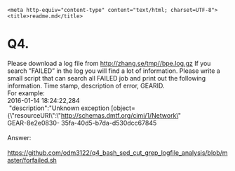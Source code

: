 <!DOCTYPE HTML PUBLIC "-//W3C//DTD HTML 4.01 Transitional//EN">
<html>
  <head>

    <meta http-equiv="content-type" content="text/html; charset=UTF-8">
    <title>readme.md</title>
  </head>
  <body>
    <h1>Q4.&nbsp;</h1>
    Please download a log file from <a
      href="http://zhang.se/tmp//bpe.log.gz">http://zhang.se/tmp//bpe.log.gz</a>
    If you search ”FAILED” in the log you will find a lot of
    information. Please write a small script that can search all FAILED
    job and print out the following information. Time stamp, description
    of error, GEARID. <br>
    For example: <br>
    2016-01-14 18:24:22,284<br>
    &nbsp;"description":"Unknown exception [object={\"resourceURI\":\"<a
      href="http://schemas.dmtf.org/cimi/1/Network%5C">http://schemas.dmtf.org/cimi/1/Network\</a>"
    <br>
    GEAR-8e2e0830- 35fa-40d5-b7da-d530dcc67845<br>
    <br>
    Answer:<br>
    <br>
    <a
href="https://github.com/odm3122/q4_bash_sed_cut_grep_logfile_analysis/blob/master/forfailed.sh">https://github.com/odm3122/q4_bash_sed_cut_grep_logfile_analysis/blob/master/forfailed.sh</a>
  </body>
</html>
